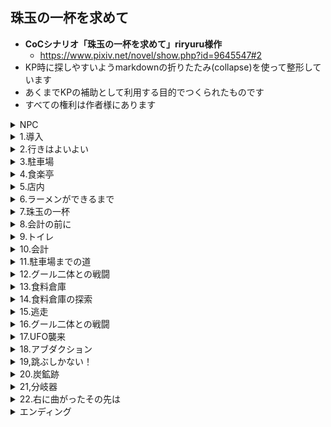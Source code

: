 ## 珠玉の一杯を求めて

- **CoCシナリオ「珠玉の一杯を求めて」riryuru様作**
  - https://www.pixiv.net/novel/show.php?id=9645547#2
- KP時に探しやすいようmarkdownの折りたたみ(collapse)を使って整形しています
- あくまでKPの補助として利用する目的でつくられたものです
- すべての権利は作者様にあります

<details>
  <summary>NPC</summary>
<details>
  <summary>食楽亭店主</summary>
</details>
<details>
  <summary>食楽亭従業員A、B</summary>
  
  - STR: 18, CON: 8, POW: 14, DEX: 10, SIZ: 18, INT: 12
  - HP: 13, MP: 14, db=1d6
  - かぎ爪(1d6+db) 30%, 噛みつき(1d6+牙1d4) 30% 3回攻撃
  - 角材 25% 1d6+db
  - 
</details>
<details>
  <summary>ラーメン屋の客</summary>
</details>
<details>
  <summary>バイク乗り/山田吾朗（やまだごろう）</summary>
</details>
<details>
  <summary>ミ＝ゴ</summary>
 
 - STR: 14, CON: 10, POW: 12, DEX: 13, SIZ: 7, INT: 11
 - HP: 9, MP: 12
 - ハサミ(1d6+組みつき) 30%

</details>
 
</details>

<details>
<summary>1.導入</summary>
<p>
ラーメン。<br>
なにはともあれ美味しいラーメンを食べたい！<br>
その為には情報収集！テレビのグルメ番組や情報誌のチェック、SNSの検索もかかせない。<br>
美味しいラーメンの情報をゲットしたら、どんな僻地でも駆け付けてしまう。<br>
珠玉の一杯を求める、そうあなたは『ラーメン狂信者』<br>
略してラー狂といっても過言ではない。<br>
</p>
<p>
そんなあなたが今日向かう先は隣県との県境にある一軒のラーメン屋だ。<br>
日課のネット検索で偶然みつけた『バイカーの旅ブログ』<br>
そこにはこれから向かう『食楽亭』のラーメンの写真が載っていた。<br>
ラーメン屋巡りをライフワークにしてきたあなたは、その写真を見た瞬間「これは…！」と直感した。<br>
これは…もしかしたら長年探し求めてきた珠玉の一杯かもしれない…！！<br>
モニターの向こうから匂いが伝わってきそうだった。<br>
あなたは自分の想像に唾を飲み込む。<br>
こんな写真をみたら、ラーメン狂信者のあなたはじっとしていられない。<br>
ぐる○びや食べ◯グで検索しても食楽亭の情報は載っていなかったが、<br>
幸いなことにブログに住所が載っていた。<br>
確認すると県境の山間地帯、僻地ではあるが三時間も車をとばせば着く場所だ。<br>
あなたは時計を確認する。<br>
今から向かえば夕飯時にちょうどいい。<br>
営業しているかどうかは賭けだが、とにかく一度行ってみよう。
</p>
  
```
 （探索者が複数人で友人関係にある場合、
ここで探索者のうちの一人に友人を誘うRPをしてもらい探索者全員で食楽亭へ向かうこと。
探索者が複数人で他人同士の場合は偶然同じ時刻に食楽亭を訪れることになる）

（→【2.行きはよいよい】へ）
```
</p>
</details>

<details>
<summary>2.行きはよいよい</summary>
<p>
あなたは期待に胸躍らせながら家を飛び出し、今アクセルを踏みしめている。<br>
街から離れいくつかのトンネルを越える。<br>
山間部深く進むにつれ、車が一台また一台と減り今はあなたの車しか走っていない。<br>
数十分前はぽつりぽつりと建っていた民家も見当たらなくなり、周囲は増々緑を濃くしていく。<br>
自分以外誰もいない山道、夜の帳を迎えはじめた紫色の空も相まって心細さを感じなくもないが<br>
それでもこれから出会う一杯を想像すれば、気分が高揚する。<br>
カーナビを確認すると目的の場所まではあと30分程度だ。<br>
あなたはアクセルを踏む足を強めた。<br>

```
（食楽亭に到着するまでの時間で探索者がしたいことがあれば自由にRPしてもらってかまわない。
KPは出せる情報は出し惜しみなくPLに提示すること）
```

### 車中から窓の外を見る、もしくは《目星》をした場合

- 《目星》なしでわかる情報→
  - 窓の外を流れる景観を楽しんでいたあなたは、山間のゆるやかな斜面に一部開けた場所をみつける。
  - 開墾でもしているのだろうか。
  - 距離もあり夕暮れ時なのでシルエットしかわからないが、土の上で作業をしている人影を見つける。
- [ ] 《目星》に成功でわかる情報→
  - 人影は、大きなショベルで土を掘っていた。
  - やがて満足な穴が開いたのか、傍らの土嚢袋から何かを穴の中に埋めはじめた。
  - 白く細い、両先端に膨らみのある何か。それは骨のように見えたかもしれない。
  - 自分の想像におそろしくなったあなたはSANチェック（0/1）

もっとよく見ようとあなたが思った瞬間、視界は樹々に邪魔をされ<br>
その光景はあっという間に後方に遠ざかっていった。<br>

```
（もしPCが車を停めて調べに行った場合、人影は既に居ません。
埋めた跡を掘り返すと無数の骨がでてきます。あきらかに人骨とわかる骨もあります。
（食楽亭で食材となった人の成れの果てです）
SANチェック（1/1d3）

もしここでPCが警察に通報する、食楽亭に行くのをやめる場合はシナリオクリア（→エンディングAへ）となります）
```
```
（※スマホを使用する場合は路肩に駐車して調べるか、運転をしていないPCが調べること！）
```

### 食楽亭について調べる場合

- 技能なしでわかる情報→
  - ぐる○びや食べ◯グを検索しても食楽亭の情報はみつからない。
  - ネット検索でひっかかるのは、探索者が
  - 食楽亭を知るきっかけとなった『バイカーの旅ブログ』だけだ。

### 『バイカーの旅ブログ』について調べる場合

- 技能なしでわかる情報→
  - バイクで一人旅を楽しんでいる男性のブログで五年以上前から書かれている。
  - 素晴らしい景色やその土地で食べたものなど写真付きで紹介されている。
  - お店を紹介する時には住所まで記載されていることから、几帳面な人物なのだろうと伺える。
  - ブログの投稿は一週間前、食楽亭のラーメンについて書かれた記事が最新である。
- [ ] 《目星》もしくは《コンピュータ》に成功すると追加情報（追加情報があることはPLに伝えてかまわない）→
  - 過去の記事の中に、ブログ主の顔写真と愛車（バイク）の写真を見つける。
  - ブログ主は四十前後の男性で中肉中背平凡な顔立ちをしているが
  - バイクのほうは大型のアメリカンバイクで赤いボディがかなり目立つ。

### 食楽亭の近隣情報を調べる場合

- 技能なしでわかる情報→
  - 食楽亭は県境の国道沿い、緩やかな山の中腹付近に位置する。
  - 電車やバスは通っていないため車やバイクといった移動手段がないと来店は難しいだろう。
  - 食楽亭の周囲には民家も存在しない。
  - 山では戦前炭鉱が盛んだったらしい。廃坑後は観光名所になっていたが
  - 現在では閉鎖されている。
  - 最近オカルトマニアが注目するスポットだとか。
- [ ] 《オカルト》に成功すると追加情報（追加情報があることはPLに伝えてかまわない）→
  - オカルトマニアが集まる掲示板で、この山が噂になっているのをみつける。
  - 山間部の国道を車で通ったはずの人たちが行方不明になっている、UFOの仕業に違いない！
  - などと眉唾な書き込みで掲示板は盛り上がっていた。

```
（ある程度の情報を伝えることができたら頃合いをみてKPはシナリオを進行させてください
→【3.駐車場】へ）
```
</p>
</details>

<details>
<summary>3.駐車場</summary>
<p>
車を走らせているうちにすっかり陽が落ちてしまった。<br>
国道といっても街灯が整備されているわけでもない。<br>
星明かりしか頼りのない夜闇の中、車のヘッドライトを頼りに登り道を走っていると<br>
進行方向に小さな明かりが見えた。<br>
ガラス張りの引き戸から漏れる照明がぼんやりと<br>
こじんまりした平屋建てを浮かび上がらせている。<br>
建物の前には手作りと思しきスタンド看板が、国道から見えるように置かれており<br>
《食楽亭へお越しの方　駐車場は100m先左》と書かれている。<br>
</p>
<p>
看板の指示に従い100mほど進むと道の横に広場があった。<br>
土がむき出しで雑草も生えており若干整備がなっていないが<br>
車が一台停まっていることからここが件の駐車場なのだろう。<br>
あなたは空いているスペースに車を停めた。<br>
</p>
 
- [ ] 駐車場で他の車を見る、もしくは《目星》に成功→
  - 車の影にバイクが停まっていることに気がつく。
```
（事前にブログでバイクの写真を見ていたpcはさらに《アイデア》で判定。成功した場合追加情報→
あなたはこのバイクに見覚えがある。先程このバイクとそっくり同じバイクの写真を見たはずだ）
```
```
（ある程度の情報を伝えることができたら頃合いをみてKPはシナリオを進行させてください
→【4.食楽亭】へ）
```
</p>
</details>

<details>
<summary>4.食楽亭</summary>
<p>
駐車場に車を停めたあなたは国道の脇の歩道を歩いて食楽亭まで戻ってきた。<br>
目の前の建物は廃屋じみていて軒先に揺れる赤い暖簾がなければここがラーメン屋だとは思わないだろう。<br>
硝子の引き戸から店内を覗くとカウンターとその奥で働く従業員たちの姿が見えた。<br>
引き戸の隙間からは食欲をそそる匂いが漏れてくる。<br>
あなたはその匂いに引き寄せられるように引き戸を開け店内に足を進めた。<br>
  
```
（→【5.店内】へ）
```
</p>
</details>

<details>
<summary>5.店内</summary>
<p>
店内はカウンターと四人がけのテーブル席がふたつある。<br>
カウンターの内側は調理スペースになっており、三名ほどの従業員が調理をしている。<br>
従業員は一様に長袖の白い厨房服を着てマスクを付けている。<br>
そのうち一名は白いコック帽を被っており、二名は頭にバンダナを巻いている。<br>
カウンターの片隅には小さな本棚があり、週刊誌やコミックの類いが並んでいる。<br>
</p>
<p>
あなたの来店に気がついた従業員がカウンターの内側から声をかけてきた。<br>
「いらっしゃいませ空いているお席へどうぞ…」<br>
その声は随分と掠れたうえに早口で聞き取りづらかった。<br>
テーブル席のひとつにはサラリーマン風の男性客が一名、座って食事をしている。<br>
<br>
駐車場にあった車（バイクを見つけている場合は車、もしくはバイク）<br>
はこの男性客が乗ってきたものかもしれない。
</p>
  
```
（PCには好きな席に座ってもらってかまわない。もし男性客と相席したい場合はそのようにRPしてもらうこと。
男性客が相席をするかどうかはKPの判断に任せる）
```

<p>
席に座り落ち着いて改めて店内を見渡す。<br>
外装から予想したとおり壁や天井は古びていたがきちんと清掃が行き届いているようで店内は綺麗だった。<br>
カウンターの内側の調理場には大きな寸胴鍋や中華鍋が並び<br>
その前で従業員が黙々と調理をしている。<br>
鍋から立ち上るスープの香りは店の中に満ちており、あなたは期待に胸を踊らせるだろう。<br>
しかし、肝心のメニュー表が手元にないことに気がつく。<br>
カウンターの上にも店内の壁にもメニューの掲示はない。<br>
あなたがきょろきょろしていると、先程のマスクの従業員が水を持ってきた。<br>
</p>
<p>
あなたがメニューについて尋ねると従業員は<br>
「ラーメンしかない」とぼそぼそ答える。<br>
なるほどそれならメニュー表もいらないわけだ。<br>
あなたがラーメンを一人前注文すると従業員はじっとあなたの顔を見つめた。<br>
  
- 従業員を見つめ返す場合→
  - バンダナとマスクの間から覗く目はあなたのことを頭の先からつま先まで探るように見つめていた。
  - 見つめ返したあなたは、従業員の目の周囲や袖から伸びた手の皮膚が
  - とてつもなく不健康な色をしていることに気がつく。
  - 灰色のような、土のような…それに肌質もおかしいような…
  - 従業員の奇妙な風体にSANチェック（0/1）
  - あなたの動揺に気がついたのか気がつかなかったのか、従業員はふいと踵を返すと
  - 何も言わずにカウンターの内側へ戻っていった。
- 従業員を見つめ返さない場合→
  - 従業員は踵を返すと何も言わずにカウンターの内側へ戻っていった。

<p>
調理場ではコック帽を被った従業員が麺を茹ではじめる。彼がこの店の店主なのだろう。<br>
ラーメンができるまでの間、数分ではあるがなにをして時間をつぶそうか。<br>
</p>
  
```
（→【6.ラーメンができるまで】へ）
```
</details>

<details>
<summary>6.ラーメンができるまで</summary>
<p>

```
（PLに自由にRPしてもらってかまいません。厨房の中にはいるなど常識外の行動はNG）
```

### 男性客と会話をする場合

- 男性客は夢中でラーメンを啜っている。眼鏡が湯気で曇っているのも気にしていない様子だ。
- よほどこの店のラーメンが好きなのだろう。
- テーブル席に座っていた男性客に話しかけると男性客は気さくに応えてくれる。
```
（KPは会話の中で男性客がこの店の常連であることを明かしてもかまわないし
隠してもかまわない）
```
```
（PCが一人の場合、男性客が下記に記載した雑誌を薦めてもかまわない

会話例→
「そういえばこのあたりでおもしろい噂があるの、知ってます？
  確か雑誌にも載ってたと思うんだけど…」
そう言って男性客は席を立つとカウンター隅の雑誌コーナーから
一冊のゴシップ誌を手にして戻ってきた。
ぺらぺらとページをめくり「ああ、これこれ」と開いた誌面をあなたに向けてきた）
```

### 雑誌を読む場合

- ラーメンができるまでの間、何気なく手にしたゴシップ誌をぱらぱらとめくっていた
- あなただったがあるページで手をとめた。
```
失踪事件多発？恐怖の山！UFOの目撃情報も！》
```
- ○県と△県の県境にある某山で失踪事件が多発しているらしい。
```
～山中を走る国道でUFOを目撃した某さんの証言～

その日は出張で帰宅が深夜になってしまって。ホテルに泊まる経費もなかったんで
無理して深夜に車を走らせていたんです。
◇山の国道は街灯もないしとにかく暗くて。でもラッキーなことに
前に軽自動車が走っていたから。すこしスピードは遅かったけど
まあ一人よりは心強いな、なんて思いながら後ろについていたんです。

山頂に近づいた頃だったかな、急に空が明るくなって。
なんだ！？と思ってたら、前の車の真上に車よりひとまわりでかい円盤形のUFOが浮かんでて
昔の漫画とかアニメであるみたいに、UFOからぴかーって光が降ってきて
車がふわーって浮かんでそのままUFOに吸い込まれていって！
もうヤベーって、ほんとはスマホで写真撮りたかったけど
そんなことしてる場合じゃないって焦ってアクセル全開で踏んで。
気がついたら、とっくに峠は越していて。街のネオンが見えて、助かったーって思って。

編集部が調べたところ、男性の証言した日にちに同地区で失踪事件が発生している。
若い夫婦が軽自動車で出かけたまま、いまだ二人も軽自動車もみつかっていない
```
- 記事を読み終えたあなたは、不安を感じるかもしれない。
- ○県と△県の県境の山…まさか…？SANチェック（0/1）

### 店主や従業員を観察した場合

- 三名とも体格がよく特に肩幅が広い。従業員二名はかなり猫背なのが気にかかるが
- 店主も従業員もきびきびと動いて無駄がない。
```
（携帯の電波は普通にはいるのでネットで何かを調べることも可能だが
食楽亭やこの近辺に関しては前述した以上の情報はでてこない。
その他のことはKPの裁量に任せる）
```
```
（ここでPCがトイレに行くと宣言した場合、
『ちょうどラーメンが出来上がったようだ。今トイレに行ったらせっかくの麺が伸びてしまう。
ラーメン狂信者として許されない行為だ』
などと伝えて、ラーメンを食べてからトイレに行くように誘導してもかまわない。

もしどうしてもトイレに行く場合は後述の【9.トイレ】へ進む。
【9.トイレ】から【13.食料倉庫】ルートに入った場合は
食楽亭のラーメンを食べない可能性が高くなるでしょう）
```


  
```
（ある程度の情報を伝えることができたら頃合いをみてKPはシナリオを進行させてください
→【7.珠玉の一杯】へ）
```
</p>
</details>

<details>
<summary>7.珠玉の一杯</summary>
<p>
ほどなくして、従業員がトレーを持ってカウンターの中から出てきた。<br>
従業員は無言であなたの目の前にドンブリを置く。<br>
チャーシュー、煮卵、メンマ、もやし、海苔とシンプルな具材の下に垣間見える麺。<br>
澄んだ薄茶色のスープに肉の油がきらきらと黄金色に輝いている。<br>
<br>
ネットでみつけた写真と寸分違わぬ一杯が今、あなたの目の前にある。<br>
なんともいえない香りがダイレクトにあなたの鼻孔をくすぐる。<br>
あなたは厳粛な面持ちで箸を手にし、麺を啜った。<br>

果たして食楽亭のラーメンはあなたの舌を満足させることがでしょうか？<br>
ダイスで判定してみましょう。<br>
<br>

### 《ラーメンの味…1d100で判定》

<details>
  <summary>ファンブル（96～00）…</summary>
あなたの口にはあわなかったようだ。特にチャーシューとスープ。<br>
いったいどんな食材でどう調理したらこんな味になるのだろう…そう思わずにはいられない。<br>
しかし、食べ残すことはラーメン狂信者としては許されないことだ。<br>
あなたは根性で食べきった。気分は最悪だ。<br>
</details>
<details>
  <summary>（81～95）…</summary>
微妙だ。写真ではあんなに美味しそうに感じたのに。<br>
自分の勘もまだまだアテにならないものだ。<br>
なによりスープの出汁とチャーシュー。これが味のバランスを崩している。<br>
三時間もかけて車を走らせてきたのに残念だったが時にはそういうこともある。<br>
しかし一体何の肉を使っているのだろう？不思議な歯ごたえがある。<br>
そんなことを考えながら、あなたはラーメンを完食した。<br>
</details>
<details>
  <summary>（6～80）…</summary>
美味い！今までに食べたラーメンの中で十指にはいるかもしれない。<br>
こんな辺鄙な場所じゃなければ行列のできる人気店になるだろう、<br>
そう思えるほどの味だった。<br>
しかし、スープの出汁とチャーシューに少々の癖がある。<br>
これは好みがわかれるかもしれない。<br>
そんなことを考えながら、あなたは夢中でラーメンを完食した。<br>
</details>
<details>
  <summary>クリティカル（1～5）…</summary>
こんなに美味しいラーメンを食べたのは生まれてはじめてだった。<br>
いや、ラーメンに限らず。今までに食べたものの中で間違いなく、最高の食事…<br>
探し求めていた珠玉の一杯に、あなたは出会ったのだ。<br>
あなたの頬は自然と感動の涙で濡れていたかもしれない。<br>
あなたは夢中で、しかし惜しむ様に丁寧に<br>
一口一口味わいながらラーメンを食べ尽くした。<br>
スープの一滴まで飲み干し、天にも昇る気分である。<br>

```
（クリティカルを出した場合、特殊エンディングBの可能性があります）
```
</details>

```
（→【8.会計の前に】へ）
（pcがラーメンを食べる前に既にトイレに行っている場合は、【11.会計】に進む）  
```
</details>

<details>
<summary>8.会計の前に</summary>
<p>
胃がいっぱいになったため腸が圧迫されたのだろうか、あなたはトイレに行きたくなった。<br>
会計の前にトイレに行っておこう、帰り道も三時間かかることだし。<br>
そう思ったあなたは席を立った。<br>
</p>
  
```
（→【9.トイレ】へ）
```
</details>

<details>
<summary>9.トイレ</summary>
<p>
トイレに行きたくなったあなたは店内を見回すがそれらしきドアは見当たらない。<br>
きょろきょろしているとレジで会計を済ませていた男性客と目があう。<br>
トイレの場所を尋ねると男性客が<br>
「ああ、トイレは店の外にあるんですよ。建物の裏手です」<br>
ちょっと不便ですよねと笑いながら教えてくれた。<br>

```
（男性客はトイレの場所を知っている→何度もこの店に来ている→人間の外見をしているが正体はグール。
というヒントです）
```
</p>
<p>
店の外に出たあなたは壁沿いに沿って建物の裏手にまわった。<br>
建物の外周1メートル程度は切り開かれているが<br>
その先は鬱蒼と草木が茂っている。<br>
裏手の壁にドアがふたつ並んでおり、手前のドアにはトイレとプレートが取り付けられている。<br>
トイレは電球が切れかけてちかちかしている以外は問題なく使用できた。<br>
スッキリしたあなたがトイレから外に出た時、隣のドアから何か音が聞こえた。<br>
</p>
<p>
あなたは隣のドアに近づいてみた。<br>
隣のドアには『食料倉庫』とプレートが取り付けられている。<br>
大きな南京錠で鍵がかけられているが掛け金が錆びているのでちょっと力を入れれば壊れそうだ。<br>
ドアのむこうには誰かいるのだろうか、何か音が聞こえる。<br>
</p>

- [ ] 《聞き耳》に成功した場合→
  - ドアのむこうからは「うーうー」と音が聞こえる。
  - 唸り声…？？人か…？？
  - 食料倉庫に入る場合→（【13.食料倉庫】へ）
- 《聞き耳》に失敗、もしくは食料倉庫に入らない場合→
  - 気のせいか。
  - トイレをすませたあなたはすっきりした気持ちで店に戻った。
  - 店に戻るとすでに男性客の姿はなかった。
```
（PCが店内に戻り、店主や従業員に『食料倉庫』で不審な音がすると尋ねた場合は
「山の動物が入り込んだのかも」などとこたえて誤魔化してください）
```
```
（まだラーメンを食べていない場合は【7.珠玉の一杯】に戻る）
```

会計をして、家に帰ろう。<br>
店内は静かでカウンターの奥では店主が食器を片付けている。
</p>

```
（この時点で従業員二名は駐車場の途中の道で待ち伏せしているため店内にはいない。
PCに従業員のことを尋ねられたら従業員二名の姿が見えないことも伝えること）
```
```
（→【10.会計】へ）
```
</details>
<details>
<summary>10.会計</summary>
<p>
あなたがレジに向かうと店主がカウンターの内側からでてきて<br>
会計をしてくれる。<br>
店主は無言であなたにおつりを渡すとカウンターの内側に戻っていった。<br>
あなたは帰路につくため、店を出て駐車場へと歩を進める。<br>
  
```
（→【11.駐車場までの道】へ）
```
</p>
<p>
  
```
(※ラーメンの味判定でクリティカルを出していた場合、店主の対応が異なります）
```
あなたがレジに向かうと店主がカウンターの内側からでてきて会計をしてくれる。<br>
店主は「どうでしたか？うちのラーメンは…」とあなたに尋ねてくる。<br>
あなたはどう応えますか？<br>

```
（RPをしてもらい、さらに《信用》を振ってもらう。
RP次第で《信用》に＋補正を与えてかまわない。
ラーメンの味判定でクリティカルをだしている以上は、それ相応のRPを期待したい）
```

- 美味しかったことを伝えて信用に成功した場合→特殊エンディングBへ
- 不味かったと伝えた、もしくは美味しかったことを伝えたが信用に失敗した場合→
  - あなたの感想を店主がどう思ったのか、バンダナとマスクの間から覗く僅かな隙間からではその表情は伺い知れなかった。
</p>

```
（→【11.駐車場までの道】へ））
```
</details>

<details>
<summary>11.駐車場までの道</summary>
駐車場まで100m程度、食後の腹ごなしにもならない距離だ。<br>
周囲は静かで虫の音も聞こえない。<br>
夜風が時折り樹々のざわめきを伝えてくる。<br>
国道傍の狭い歩道をあなたが50mほど歩いた時、<br>
木の影から突然二体の人影が現れた。<br>
暗い夜道にも、彼らの白衣はよく目立つ。<br>
二人は食楽亭の従業員だ。<br>
  <br>
先程まで店にいたはずなのに、一体なぜ…？<br>
あなたには理由はわからない。しかし、彼らの目的はわかるだろう。<br>
従業員たちの手には角材が握られており、殺気のこもった目であなたに襲いかかってくる。<br>
（マスクをしているのでグールだということはわからないが）突然襲われたことによりSANチェック（0/1）
</details>


<details>
<summary>12.グール二体との戦闘</summary>
  
```
戦闘開始、従業員二名の能力値はるるぶ準拠（るるぶ180P、食屍鬼の項を参照）
角材は武器警棒（るるぶ70P参照）と同じ扱いとする。

（従業員は生きたままPCを捕らえたいため、わざと殺傷能力の低い武器を使用している）
（戦闘中にマスクが外れた場合、グールの素顔を見てしまうためSANチェック（0/1d6））
```
<p>
グール二体との戦闘に勝利、もしくはDEX対抗で逃走に成功すれば<br>
車で逃走が可能になる。<br>
</p>
  
- 従業員二名を倒した、もしくは従業員二名から逃げた→
  - あなたは駐車場へ急いだ。
  - 店にはまだ店主がいたはずだ、もしかしたら他にも仲間がいて
  - 追ってこないとも限らない。
  - 警戒しながら駐車場まで辿り着いたあなたは車に飛び乗ると
  - シートベルトを締める時間も惜しんでエンジンをかけ、力一杯アクセルを踏んだ。

```
（山田を助けていない場合、ミ＝ゴのUFOに追いかけられることはありません）
（→エンディングDへ）
```
</details>


<details>
<summary>13.食料倉庫</summary>
あなたは意を決してドアを開けることにした。<br>
なにもなかった時はお店の人に正直に謝って修繕費を弁償しよう。<br>
錆びた掛金を壊すには《鍵開け》もしくはSTR対抗。掛金のSTRは5とする。<br>

- [ ] 《鍵開け》に成功もしくはSTR対抗に成功した場合→
  - ガチンと鈍い音をたてて掛金が外れた。
  - あなたはそっとドアを開ける。中は裸電球がひとつ薄ぼんやりとした明かりを点している。
  - コンクリートの床の上に、何か大きなものが転がっている。
  - 脚と腕を縄で縛られ猿ぐつわをされたそれは生きた人間だった。
  - 男性は不自由な体勢で大きく目を見開いてあなたを見ている。
  - 突然のサスペンス展開にSANチェック（0/1）

```
（男性の腕は後ろ手に縛られている。PCがナイフなど持っていれば縄を切るために使用してかまわない。
縄を切るための道具を探した場合、冷蔵不要な食材が並んだ棚の引き出しにナイフを見つけることができる）
（探索者に食糧倉庫内を探索させたい場合は、男性をダンボールの影などに配置してかまわない）
```

- 男性の猿ぐつわと縄をとく→
  - 「すぐに逃げるんだ！ここのやつらは…人間じゃない！」
  - 男はあなたに向かってそう言い放つとおぼつかない足取りで
  - ドアから出て行こうとする。
  - あなたが詳しく話を聞かせてほしいと頼んでも
  - 「いつあいつらが来るかわからない！はやく逃げなくちゃ！」と主張するばかりである。

- 《精神分析》に成功した場合→
  - 男はすこし落ち着きを取り戻したようだ。
  - 男の名前は山田。
  - 一週間前にバイクでツーリング中、偶然食楽亭をみつけたこと、
  - 食事後駐車場に戻るまでの道中で従業員に襲われ捕まったこと、
  - 監禁中食料は与えられていたこと、
  - 従業員は人間ではない、バンダナとマスクの下の素顔は見るも恐ろしい怪物だったこと
  - を声を潜めて教えてくれた。
```
（このあと国道を通って駐車場に向かうとグールに待ち伏せされているというヒントです）
```

山田の発言に、あなたは思い当たる節があるかもしれない。<br>
従業員の様子は…確かにおかしかった…SANチェック（0/1）<br>
<br>

```
（ブログ主の写真を事前に見ていたPCは、目の前の男がブログ主だと気がついてかまわない。
そのことを男に問いただせば、男は少し落ち着きを取り戻し
精神分析に成功しなくても上記の情報を語ってくれるだろう）

（男は捕らえられているがその理由（＝脳を摘出された後に食材にされる）は理解していません）
（男の名前が山田だと判明した際はそれ以降のテキスト内の男を山田に変更した方がわかりやすい）
```
<p>
「はやくここから逃げないと…あんた、車で来てるのか？」<br>
男は捕らえられた時に持ち物のすべてを没収されており、<br>
バイクの鍵がないためあなたの車で一緒に連れて逃げてほしいと頼んでくる。<br>
髪が乱れ無精髭が生えた男の容貌は狂人じみて見えた。<br>
1週間、着の身着のままだったのだろう服は汗と埃でくたびれている。<br>
男の必死な様子に、あなたはとにかくここから離れたほうがいいと思うかもしれない。<br>
</p>
- すぐに逃げる場合は（→【15.逃走】へ）
- 食料倉庫の探索をする場合は（→【14.食料倉庫の探索】へ）

</details>


<details>
<summary>14.食料倉庫の探索</summary>
あなたが食料倉庫を探索しはじめると、男ははやくここから離れたいと苛立っている様子だったが<br>
車がないと脱出が難しいとわかっているのかドアの前で外の音を気にしつつあなたを待っている。<br>
  <br>
男の様子を気にしつつも、あなたは食料倉庫を見回した。<br>
裸電球が照らす室内は煤けたように薄暗い。<br>
冷蔵不要な食材が並べられた棚、業務用の大きな冷蔵庫、<br>
壁にかけられたカレンダー、ダンボールや灰色の機材、めぼしいものはこれくらいだろうか。<br>

```
（《目星》なしでわかる情報もあること、《目星》成功で追加情報がでる場所もあること、をPLに伝える）
```

### 冷蔵不要な食材が並べられた棚を調べる→

- ラーメンの具材に使用すると思しき食材や食用油がきちんと整理されて並んでいる。
- [ ] 《目星》に成功→棚の引き出しにナイフや缶切り、チャッカマンなど細々したものを見つけた。
（ナイフを武器として使用することが可能。戦闘でナイフを使用する場合はるるぶ70P『小型ナイフ』と同様の扱いとする）

### 業務用の大きな冷蔵庫を調べる→

- あなたの身長よりも大きな扉を開けると全身が冷気に包まれた。
- 冷蔵庫の中のライトは倉庫内の裸電球よりむしろ明るい。
- ライトが照らす大きな肉の塊を、あなたは見落とすはずもない。
- 透明のビニール袋にはいったそれ。生々しい、ピンク色をした、まだ未処理の肉の塊。
- 目の前にあるものが人間であることーいや人間であったことをあなたは理解した。
- SANチェック1/1d3
  - [ ] アイデア
    - （この時すでにラーメンを食べていた場合→
    - あなたは先程自分が口にしたラーメンには、もしかしたら…
    - と気がついて口元をおさえた。追加SANチェック1/1d3）

- [ ] 人肉を詳しく調べるもしくは《目星》に成功→
  - 袋の中の肉は、四肢、胴体、頭部に分けられていた。
  - 頭部には穴があり、脳が抜き取られていることにあなたは気がつく。
  - こんなこと、人間にできるのか？
  - 恐ろしい光景を目の当たりにしたあなたはSANチェック→1/1d3

### 壁にかけられたカレンダーを調べる→

- カレンダーには食材の納品予定日が書き込まれていた。
- 今日の日付の部分を見るもしくは《目星》に成功→
  - 今日の日付の部分に『食材納品/引き渡し21時』と書かれている。
  - （時刻を確認した場合、現在時刻は20時半頃である）
  - （21時になるとミ=ゴがやってきます）

### ダンボールや大型の機材を調べる→

- ダンボールの中は割り箸やペーパーナフキンのストックだった。
- 灰色の機材はプロパンガスのボンベだ。中華料理屋など火力を使う料理店では
- プロパンガスを使用することもあることをあなたは思い出した。
- [ ] 《目星》に成功→
  - ボンベの残量を目視することはできないが、簡単に持ち上げることができないことから
  - 空になった容器ではなく予備のボンベなのだろうと予想ができる。

```
（ボンベの周辺に火をつけ、店を爆破するPCも居るかもしれません。
爆破が成功するかはKPが必要だと思う技能で判定してください。
ボンベ自体は周囲が40度以上の高温になると爆発する危険があるそうですので
食用油を利用して周囲のダンボールに着火して逃走→ボンベが爆発は不可能ではないと考えます。
食用油、ダンボールなどで周到に用意をした場合、判定にプラス補正をしてかまいません。

しかしこの段階で店を爆破した場合、
男性客は生き残りますのでエンディングでPCに復讐をしにやってきます。
店を爆破し逃走した場合、特殊エンディングA（キャラロスト）へ。
KPはそれとなくPCの行動をとめてもかまいません）
```
```
（食料倉庫内の探索であまりのんびりしていると従業員のグール（一体）がやってきます。
PCのRP次第ではうまく隠れてやり過ごすことができるかもしれませんし
戦闘になるかもしれません）
```
```
（男を発見、もしくは冷蔵庫の中の人肉を発見した時点で
警察へ電話するPCもいるかもしれません。携帯の電波は通じます。
ですが山奥のため、警察が現場につくのは30分程度時間がかかることを伝えてください。

その間に逃走しなかった場合、グールとの戦闘や取引にきたミ＝ゴとの戦闘は避けられないでしょう。
グールの数は店主×1、店員×2の計3名
ミ＝ゴの数はKPが任意で決めてかまわない
（探索者の能力値に見合う数を見繕ってもいいしダイスで決めてもかまわない）
ミ＝ゴの能力はるるぶ準拠とする（るるぶ191P参照）

ミ＝ゴを見た時のSANチェックも忘れずに。
すべての戦闘に勝利した（男性客のみ先に帰宅したために生きている）場合、
特殊エンディングAを改変して使用してください）
```
```
（探索が終了したら→【15.逃走】へ）
```
</details>


<details>
<summary>15.逃走</summary>

```
（どちらのルートで逃走するか、PLに質問をします。
徒歩で山中を逃走/車で国道を逃走）
```
- 徒歩で山中を逃走を選んだ場合（→【20.炭鉱跡】へ）
- 車で国道を逃走を選んだ場合→
  - （どちらのルートで駐車場まで行くか、PLに質問をします。
  - 山中を進んで駐車場までいく/国道を走って駐車場までいく）

<details>
<summary>
- 山中を進んで駐車場までいく場合→
</summary>
- あなたは男を連れて外に出る。
- 夜闇に紛れ、息をひそめて音をたてないよう裏手から樹々の合間を抜け
- そのまま山中を通って駐車場を目指す。
- 《幸運》もしくは《ナビゲート》で判定してください。
- 判定に成功→
  - 山中を抜けて駐車場まで辿り着いたあなたたちは車に飛び乗った。
  - 「はやく車を出してくれ！」
  - シートベルトを締める時間も惜しい。
  - あなたは男にせかされるようにエンジンをかけるとアクセルを力強く踏みしめた。
  - （→【17.UFO襲来】へ）
- 判定に失敗→
  - あなたたちは夜の山中ですっかり方向感覚を失ってしまった。
  - 仕方がなく、このまま山中を歩いて麓を目指すことにした。
  - →【20.炭鉱跡】へ）
</details>
<details>
<summary>
- 国道を走って駐車場までいく場合→
</summary>

```
（pcがラーメンを食べる前に山田を連れ出している場合は、
グールの待ち伏せは発生しない。
スムーズに駐車場に到着したのち、【17.UFO襲来】へ）
```
<p>
あなたは男を連れて外に出る。<br>
夜闇に紛れ、息をひそめて音をたてないよう裏手から樹々の合間を抜け<br>
店から10m以上離れたところで国道へ出る。<br>
食楽亭を振り返るが誰かが追いかけてくる様子はない。<br>
駐車場まで走りだしたのはあなたが先だったか男が先だったか。<br>
しかし、あなたたちは駐車場に辿り着くことはできなかった。<br><br>
  
木の影から突然二体の人影が現れたからだ。<br>
暗い夜道にも、彼らの白衣はよく目立つ。<br>
二人は食楽亭の従業員だ。<br>
あなたには理由はわからない。しかし、彼らの目的はわかっている。<br>
従業員たちの手には角材が握られており、殺気のこもった目であなたたちに襲いかかってくる。<br>

```
（マスクをしているのでグールだということはわからないが）突然襲われたことによりSANチェック（0/1）
（→【16.グール二体との戦闘】へ）
```
</details>
</details>

<details>
<summary>16.グール二体との戦闘</summary>

```
戦闘開始、従業員二名の能力値はるるぶ準拠（るるぶ180P、食屍鬼の項を参照）
角材は武器警棒（るるぶ70P参照）と同じ扱いとする。
山田も戦闘に参加させてかまわない。山田の能力値はKPが任意で決めてかまわない。
（戦闘中にマスクが外れた場合、グールの素顔を見てしまうためSANチェック（0/1d6））

グール二体との戦闘に勝利、もしくはDEX対抗で逃走に成功した場合、
山に逃走、もしくは車で逃走か選択が可能になる。
```
- （どちらのルートで駐車場まで行くか、PLに質問をします。
- 山に逃走/車で逃走）
- 従業員二名を倒した、もしくは従業員二名から逃げた後、山に逃走する場合
  - （→【20.炭鉱跡】へ）
- 従業員二名を倒した、もしくは従業員二名から逃げた後、車で逃走する場合→
  - あなたたちは駐車場へ急いだ。
  - 店にはまだ店主がいたはずだ、もしかしたら他にも仲間がいて
  - 追ってこないとも限らない。
  - 警戒しながら駐車場まで辿り着いたあなたたちは車に飛び乗った。
  - 「はやく車を出してくれ！」
  - シートベルトを締める時間も惜しい。
  - あなたは男にせかされるようにエンジンをかけると
  - アクセルを力強く踏みしめた。
  - （→【17.UFO襲来】へ）
</details>


<details>
<summary>17.UFO襲来</summary>
暗い山道をあなたの車はひた走る。<br>
バックミラーを確認してもなにも追ってくる様子はない。<br>
食楽亭が遠くなるにつれ、張りつめていた緊張の糸がほどけていくような気がする。<br>
助手席に座った男とも会話をする余裕ができた。<br>
男の表情にも安堵の色が見える。<br>
  <br>
  
（ここでPLに《聞き耳》もしくは《幸運》を振ってもらう）
- [ ] 《聞き耳》もしくは《幸運》に失敗した場合
  - （→【18.アブダクション】へ）
- 《聞き耳》もしくは《幸運》に成功した場合→
  - あなたは何か、の気配を感じた。
  - 会話の途中で急に押し黙ったあなたを男が不思議そうな顔で見ているが
  - あなたは自分の第六感に従って、窓を開けると
  - ハンドルに手をかけたまま顔だけ窓の外にだした。そして視線を真上にあげる。
  - あれは、なんだろう。
  - チープなSF映画に登場しそうな。
  - 円盤形のUFOが、あなたの車の上空に浮かんでいるではないか。

超常現象を目の当たりにしたあなたはSANチェック（1/1D3）<br>
UFOから逃げられるかどうかは、運転しているPCの《運転》と《幸運》で判定します。<br>

- [ ] 《運転》《幸運》どちらも成功した場合
  - （→エンディングBへ）
- [ ] 《運転》《幸運》どちらかに失敗した場合→
  - あなたの車の上空をぴったりとUFOが追いかけてきた。
  - あなたの運転テクニックではUFOを振り切れない！！
  - （→【18.アブダクション】へ）
- [ ] 《運転》《幸運》どちらも失敗した場合→
  - 焦ったあなたはハンドルを切り損ねた。ものすごいスピードのまま
  - 国道を外れ、車は山の中に突っ込んで行く。
  - 急勾配ではないものの整備されていない山の中の斜面だ、
  - 土の隆起にバウンドした車は横転し大きな木にぶつかって停まった。
  - 3/1d6のダメージ（シートベルトをしている場合は減少を軽減させてかまわない）
  - （→【18.アブダクション】へ）
</details>


<details>
<summary>18.アブダクション</summary>
目の前が真っ白になったと思った。<br>
車全体が、強い光に包まれている。<br>
そう気がつくと同時に奇妙な浮遊感を感じた。<br>
眩しくて外は見えない。<br>
  
```
（車から飛び降りることを宣言した場合は【19.跳ぶしかない！】へ。
車から飛び降りない場合はエンディングMへ）
```
</details>


<details>
<summary>19,跳ぶしかない！</summary>
いったいどのくらいの高さなのか、わからないが<br>
一か八か飛び降りるしかない。<br>
あなたは車のドアを開けて飛び降りた。<br>
  
- 《跳躍》で判定。
- [ ] 成功した場合→
  - 無傷で無事に着地できた。
- [ ] 失敗した場合→
  - なんとか地面に着地できたが足を痛めてしまった。1d3のダメージ。

あなたの行動を見て、男も助手席側のドアを開けて飛び降りていた。<br>
あなたと男は自分の頭上5m付近に車が浮かんでいること、<br>
そして更に上空に円盤形のUFOが飛んでいることに気がつく。<br>

```
（UFOを見てSANチェックをしていない場合はここでSANチェック（1/1d3））
呆然と見ている間にも、あなたの車はするすると上空に上がっていき
やがてUFOの内部に吸い込まれてしまった。
あなたと男は青い顔を見合わせると、山中へ駆け出した。
（→エンディングCへ）
```
</details>


<details>
<summary>20.炭鉱跡</summary>
あなたと男は山へ逃げることにした。<br>
山の中は国道よりもなお暗い。<br>
草や木の根に何度も足をとられる。枝が容赦なく頰を打つ。<br>
方向感覚など既におかしくなっている。<br>
追手がいるのかいないのかもわからないが、<br>
それでも足をとめることのほうがおそろしかった。<br>
  
 <p>
「おい、あそこ！」<br>
男が潜めた声で指差す先には大きな穴があった。<br>
自然に空いた穴ではない。<br>
穴の周囲は木の枠で囲われている。<br>
穴の横には朽ちた看板があり、ペンキの文字は禿げていて読みづらいが、<br>
◇山炭坑跡と読めた。<br>
</p>
<p>
中を覗き込んでみると、かなりの広さがあり奥にはレールが続いている。<br>
スマホの明かりを頼りに中に入ると<br>
古びた鉄製の二人乗りトロッコが一台、レールの上にぽつんと残されている。<br>
トロッコの横にはパネルがあり炭鉱の説明やトロッコの動かし方が書かれている。<br>
  <br>
この山は昔、炭坑だったこと、炭坑跡を利用した観光名所になっていたことをあなたは思い出す。<br>
パネルによると、このトロッコは山の麓まで続いているらしい。<br>
トロッコを走らせれば15分ほどで麓まで到着する。<br>
トロッコには二つレバーがついており、上下させることでレールの上を進行する。<br>
足元にはブレーキペダルがついている。<br>
</p>
<p>
「お、こんなところにスイッチがあるぞ」<br>
壁際を調べていた男が声をあげる。<br>
あなたが何か言うよりもはやく、男はスイッチに手をかけた。<br>
ジジジッ…と音をたてて周囲がオレンジ色の明かりに包まれる。<br>
レールに沿って設置された照明が灯ったのだ。<br>
「まだ電気が生きていたんだな」<br>
視界が確保できたことに安心したのだろう、<br>
男が嬉しそうに呟く。<br>
</p>

- [ ] 《目星》に成功、もしくはトロッコを調べる→
  - トロッコは古びているが、埃などは積もっていない。
  - レバーの根元付近からわずかに油の匂いがし、
  - スムーズに動く。あなたはこのトロッコは今も使用されているのではないか？と思う。

```
（トロッコをグールたちが使用している。グールの住居が炭鉱内にあることのヒントです）
（PCがトロッコを使うことを逡巡している場合、
追手（グールもしくはUFO）がきたことにしてトロッコで逃げることを促してもかまわない）
```

- トロッコを使わない場合→
  - 夜の間中山の中を彷徨い歩いた結果、クタクタになりながら
  - 明け方麓の街にたどり着く。（→エンディングEへ）

- トロッコを使う場合→
  - 鉄製のトロッコは外見こそ錆びて古びていたが
  - 手漕ぎのレバーを上下させると問題なくレールの上を動きはじめた。
  - がたごとと牧歌的な音をたてながら、スピードは時速40キロにも満たないだろうが
  - 夜の山の中をあてもなくさまようよりはよほど速く麓に辿り着くだろう。

```
（トロッコを使わずにレールの上を歩いて移動することも可能。その場合はトロッコよりも時間をかけて
分岐点まで進む。テキストの描写を徒歩に変更すること）
```
</details>


<details>
<summary>21,分岐器</summary>
レバーを上下させるのにも慣れてきた。<br>
トロッコでの移動は思った以上に快適だった。<br>
（ここでPCに《目星》を振ってもらいます）

- 《目星》に失敗→
  - 特になにも気がつかないまま進む。
  - （→【22.右に曲がったその先は】）
- 《目星》に成功→
  - 10mほど先のレールが二股に分岐していることにあなたは気がついた。
  - レールの途中に分岐器らしきレバーが見える。
  - （PCがトロッコを停めないで分岐器を動かそうとした場合（手元にあったものを投げる、飛び降りてトロッコよ
    りもはやく走り分岐点を変更するなど）は該当する技能で判定をさせる。KPの裁量に任せる）
  - （平素はグールたちが食楽亭に行き来するために使用しているので、当然このままだとグールの居住区にトロッコは進みます）
  - （トロッコを停めて分岐器を調べることは可能。その場合、分岐器のレバーが現在傾いている方には
  - 何も表記されていない。傾いていない方には『麓停車場』と刻印されている。
- 分岐器を動かした場合→
  - 二股の分岐点にさしかかったトロッコはがくんと大きく揺れながら左に曲がった。
  - そうして10分もしないうちに、トロッコは徐々にスピードを落としていく。
  - 終着点が近づいてレールが少し上方に傾いているのだ。
  - ガタンと停車場の木材にぶつかってトロッコは停まった。
  - あなたと男はおそるおそるトロッコから降り、先に向かう。
  - 石づくりの階段を登ると、大きな穴ー出口があった。
  - 穴の先に足を踏み出したあなたと男は、そこが山の麓だと気がつく。
  - 遠くには街のネオンが見えている。
  - あなたと男は、無事に生還したのだ。
  - （→エンディングEへ）

- 分岐器を動かさなかった場合
  - （→【22.右に曲がったその先は】へ）
</details>


<details>
<summary>22.右に曲がったその先は</summary>
二股の分岐点にさしかかったトロッコはがくんと大きく揺れながら右に曲がった。<br>
そうして10分もしないうちに、トロッコは徐々にスピードを落としていく。<br>
終着点が近づいてレールが少し上方に傾いているのだ。<br>
ガタンと停車場の木材にぶつかってトロッコは停まった。<br>
あなたと男はおそるおそるトロッコから降り、先に向かう。
  <br>
石づくりの階段を登ると、大きな穴があった。<br>
穴のむこうには。洞穴のような空間が広がっていた。
  <br>
まるで、縄文時代の住居のような。<br>
そして十数体の人影ー否、人間ではないなにかが、あなたと男を出迎えるように待っていた。<br>
ゴムのような皮膚、先端の尖った耳、眼球は落ちくぼみ、それでいてギラギラと赤く光っていた。<br>
肉食獣のようなかぎ爪をはやした手が、あなたと男にむかって伸びてくる。<br>
SANチェック（0/1d6）

- 戦闘する場合→
  - グールの能力値はるるぶ準拠。十数体（数はKPが決めてかまわない）との戦闘となる。
  - （PCの能力や持ち物にもよりますが通常に戦闘した場合、十数体のグールには勝てないと思われます。
  - そのため、戦闘開始前に逃走可能とします。
  - そのことをPLに伝えてください。また逃走する場合は相応の技能で判定すること。
  - 当然グールたちも追ってきます。
  - 逃走の際はどこに向かって逃亡するのかPCに尋ねてください）

- 逃走し、分岐点まで戻って左のレールの先へ向かう場合→
  - あなたと男は必死で走った。
  - 後方からはしばらく追ってくる音が聞こえていたが、分岐点を過ぎてからは聞こえなくなっていった。
  - （グールたちは麓までは追ってきません）
  - 10分ほども走っただろうか、トロッコの停車場を過ぎてもなお走っていくと
  - 大きな穴ー出口があった。
  - 穴の先に足を踏み出したあなたと男は、そこが山の麓だと気がつく。
  - 街のネオンが目にしみる。
  - あなたと男は、無事に生還したのだ。
  - （→エンディングEへ）
</details>

<details>
<summary>エンディング</summary>
  <details>
  <summary>エンディングA</summary>
    あなたの通報で一台のパトカーが到着した。<br>
    大量の骨を目のあたりにした警察官が慌てた様子で無線を使って応援を呼び<br>
    瞬く間に現場は数十台のパトカーや重火器が集まり騒然とした。<br>
    あなたは事情聴取の為、街まで戻り警察署に数時間拘束される。<br>
    解放されたのは深夜であり、さすがにもう食楽亭を目指す元気はない。
    <br>
    自宅に帰りニュースをつけるとちょうど今日のことが報道されていた。<br>
    発見された大量の人骨、周辺道路は当分の間閉鎖されるとのことだった。<br>
    数週間後。事件の報道もすっかり聞かなくなった頃、あなたは食楽亭に出かけてみた。<br>
    しかし食楽亭があったはずの場所には廃墟しかなく、とてもラーメン店があったとは思えなかった。<br>
    <br>
    ネットの情報なんてあてにならないものだ。<br>
    あなたは残念な気持ちで、街に戻るだろう。<br>
    帰りの道すがら他のラーメン屋に寄って帰ろう、などと考えながら。
    
    ```
    （クリア報酬…特になし ）
    ```
  </details>

  <details>
  <summary>エンディングB</summary>
  あなたは華麗なドライビングテクニックで、UFOの追撃から逃げ切った。<br>
  やがてあなたの車は麓の街に辿り着き、<br>
  あなたは男にいくばくかの旅賃を渡して駅で別れた。<br>
  あなたは食楽亭のことを警察に通報したかもしれないが、<br>
  その後あの店がどうなったのかはわからない。<br>
  <br>
  あなたは平穏な日常へ戻ることができた。<br>
  しばらくはラーメンのことを考えるのも いやだったが<br>
  そのうちまたラーメン屋巡りを再開するだろう。<br>
  珠玉の一杯にまだあなたは出会っていないのだから。<br>
  
  ```
  （クリア報酬…山田と一緒に無事生還した＝SAN回復1d10 ）
  ```
  </details>


  <details>
  <summary>エンディングC</summary>
  山の中は国道よりもなお暗かった。<br>
  何度も草や木の根に脚をとられそうになりながら<br>
  あなたと男はとにかく逃げた。<br>
  上空から何度か強い光が照らしてきたが<br>
  地面に這いつくばり息をひそめていると<br>
  樹々があなたと男をうまく隠してくれたのだろう、<br>
  ほどなくして上空からの光は消えた。
  <br>
  時間の感覚も忘れ、山中をさまようように歩いているうちに<br>
  いつのまにか周囲は明るくなり、樹々は拓け街が見えた。<br>
  早朝の犬の散歩をしていた老人が、あなたと男の姿を見てぎょっとした顔をしながら通り過ぎていった。<br>
  顔も服も泥だらけで髪の毛には葉っぱまでくっついている。
  <br>
  あなたと男は顔を見合わせて笑った。<br>
  あなたは男にいくばくかの旅賃を渡して駅で別れた。<br>
  あの山での出来事は現実だったのか。一体なんだったのか。<br>
  車は失ってしまったし、散々だ。
  <br>
  あなたは食楽亭のことを警察に通報したかもしれないが、<br>
  その後あの店がどうなったのかはわからない。<br>
  なにはともあれ、あなたは平穏な日常へ戻ることができた。<br>
  しばらくはラーメンのことを考えるのも いやだったが<br>
  そのうちまたラーメン屋巡りを再開するだろう。<br>
  珠玉の一杯にまだあなたは出会っていないのだから。
  
  ```
  （クリア報酬…山田と一緒に無事生還した＝SAN回復1d10 ）
  ```
  </details>
  
  <details>
  <summary>エンディングD</summary>
  自宅に戻ったあなたは平穏な日常に戻ることができた。<br>
  いったいなぜ従業員たちが襲ってきたのか…なにもわからないままだが<br>
  それでかまわない。あなたは食楽亭のことを警察に通報したかもしれないが、<br>
  その後あの店がどうなったのかはわからない。
  <br>
  食楽亭以外にも、ラーメン屋は星の数ほどあるのだ。<br>
  いつかきっと、珠玉の一杯に出会える日もくるだろう。
  
  ```
  （クリア報酬…無事生還した＝SAN回復1d5 ）
  ```
  </details>
  
  <details>
  <summary>エンディングE</summary>
  あなたと男は街に辿り着いた。<br>
  あなたも男もとんでもなくくたびれた様相で、<br>
  すれ違った人たちは一様にぎょっとした顔をしていた。<br>
  あなたは男にいくばくかの旅賃を渡して駅で別れた。
  <br>
  自宅に戻ったあなたは平穏な日常に戻ることができた。<br>
  あの山での出来事は現実だったのか。一体なんだったのか。<br>
  あなたは食楽亭のことを警察に通報したかもしれないが、<br>
  その後あの店がどうなったのかはわからない。
  <br>
  あなたは平穏な日常へ戻ることができた。<br>
  しばらくはラーメンのことを考えるのもいやだったが<br>
  そのうちまたラーメン屋巡りを再開するだろう。<br>
  珠玉の一杯にまだあなたは出会っていないのだから。
  
  ```
  （クリア報酬…山田と一緒に無事生還した＝SAN回復1d10 ）
  ```
  </details>
  
  <details>
  <summary>エンディングM</summary>
  気がつくと、見たこともない空間に居た。<br>
  近未来的な機械が立ち並んでいる。金属的で無機質な空間だ。<br>
  あなたは自分の身体が動かないことに気がつく。
  <br>
  目線だけ動かすとあなたの横には男がいた。<br>
  椅子のようなものに拘束されて怯えた表情をしている。<br>
  あなたと同じように。
  <br>
  これからあなたと男を待ち受けている運命が一体どんなものなのか<br>
  今のあなたには想像もつかない。<br>
  死んだほうがマシなことがあるだなんて想像もつかない。<br>
  あなたと男に、異形の何かが近づいてくる。<br>
  あなたは恐怖で目をつぶった。
  
  ```
  （ミ＝ゴに捕まってキャラロスト）
  ```
  </details>
  
  <details>
  <summary>特殊エンディングA</summary>
  あなたと男は倉庫を飛び出して駐車場までひた走った。<br>
  シートベルトを締める時間も惜しんで車を急発進させる。<br>
  数分もしないうちに轟音が聞こえた。バックミラーごしに確認すると<br>
  炎と煙が見えたが、それもどんどん遠ざかっていく。<br>
  麓の街に辿り着き男にいくばくかの旅賃を渡して駅で別れた。
  <br>
  とんでもないことをしてしまった…そう思えたのは、家に帰ってからだった。<br>
  警察には行かなかった。はやくすべてを忘れたかった。<br>
  翌日からニュースや新聞をくまなくチェックしたが<br>
  爆発のことも火災のこともなにも報道されなかった。
  <br>
  そのうちあなたはすべてが悪夢だったと思うようになった。<br>
  あの日のことは忘れて、日常生活に戻っていった…はずだった。
  <br>
  ある晩、雑踏で肩を叩かれて振り返った。<br>
  あなたの視線の先にはサラリーマン風の男性が立っている。<br>
  「やっとみつけた」<br>
  あなたは覚えていた。<br>
  食楽亭で出会った男性客があなたの目の前に居た。
  <br>
  「食楽亭はね、私たちにとって大切な場所だったんですよ。<br>
  あなたたち人間にとっては、ラーメン屋なんて星の数ほどあるのかもしれませんが。<br>
  私たちにとっては…」<br>
  いつのまにかあなたの周囲は囲まれている。<br>
  皆、帽子やパーカー、マスクなどで顔を隠している。
  <br>
  あなたは逃げることができない。<br>
  「あなたには、おとしまえをつけていただかなくてはなりません」<br>
  周囲の輪が狭まってくる。あなたにはもう逃げ場がなかった。
  
  ```
  （グールたちに復讐されてキャラロスト）
  （PCが男性客（グール）と交渉し、キャラロストを回避することも可能です。
  次ページのあとがきを参照してください）
  ```
  </details>
  
  <details>
  <summary>特殊エンディングB</summary>
  あなたのラーメン愛は店主の心にしっかりと届いたようだ。<br>
  バンダナとマスクの間から覗く皮膚は紅潮しているようでもうなんか紫色っぽくなっている。<br>
  とても人間の肌の色じゃない。でもあなたにとってはどうでもいい。<br>
  あなたは食楽亭のラーメンに魅了された。そのラーメンの創造主である店主は<br>
  もう神と言ってもいいんじゃないだろうかいやそれは言い過ぎだけれども。
  <br>
  店主はおつりと一緒に名刺サイズのカードを手渡してきた。<br>
  カードは食楽亭のスタンプカードだった。<br>
  10個スタンプを貯めるとラーメンが一杯無料サービスになると書かれている。
  <br>
  あなたは店主に礼を告げると店を出た。<br>
  ラーメンであたたまった身体に夜風が気持ちいい。<br>
  あなたは今後も足繁く食楽亭に通うだろう。
  <br>
  いつか恐ろしい真実に気がつくかもしれないし気がつかないかもしれない。<br>
  もしかしたら今も薄々、なにかがおかしいと気がついているのかもしれない。<br>
  でも、いいのだ。<br>
  知らぬが仏、というじゃないか。<br>
  なべて世はこともなし。美味しいラーメンを求めて、今日もあなたは生きていく。
  
  ```
  （このエンディングの場合、駐車場までの道中で従業員 二名に襲われることはありません。
  店主が従業員に携帯電話で『あの人間は襲わなくていい』と伝えるからです）
  （クリア報酬…無事生還した＝SAN回復1d5
  食楽亭のスタンプカードを入手（これを見せればグールに襲われないかもしれない？） ）
  ```
  </details>
  
</details>
